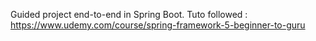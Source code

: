 Guided project end-to-end in Spring Boot.
Tuto followed : https://www.udemy.com/course/spring-framework-5-beginner-to-guru
